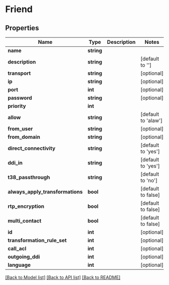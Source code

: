 # Friend

## Properties
Name | Type | Description | Notes
------------ | ------------- | ------------- | -------------
**name** | **string** |  | 
**description** | **string** |  | [default to '']
**transport** | **string** |  | [optional] 
**ip** | **string** |  | [optional] 
**port** | **int** |  | [optional] 
**password** | **string** |  | [optional] 
**priority** | **int** |  | 
**allow** | **string** |  | [default to 'alaw']
**from_user** | **string** |  | [optional] 
**from_domain** | **string** |  | [optional] 
**direct_connectivity** | **string** |  | [default to 'yes']
**ddi_in** | **string** |  | [default to 'yes']
**t38_passthrough** | **string** |  | [default to 'no']
**always_apply_transformations** | **bool** |  | [default to false]
**rtp_encryption** | **bool** |  | [default to false]
**multi_contact** | **bool** |  | [default to false]
**id** | **int** |  | [optional] 
**transformation_rule_set** | **int** |  | [optional] 
**call_acl** | **int** |  | [optional] 
**outgoing_ddi** | **int** |  | [optional] 
**language** | **int** |  | [optional] 

[[Back to Model list]](../README.md#documentation-for-models) [[Back to API list]](../README.md#documentation-for-api-endpoints) [[Back to README]](../README.md)


